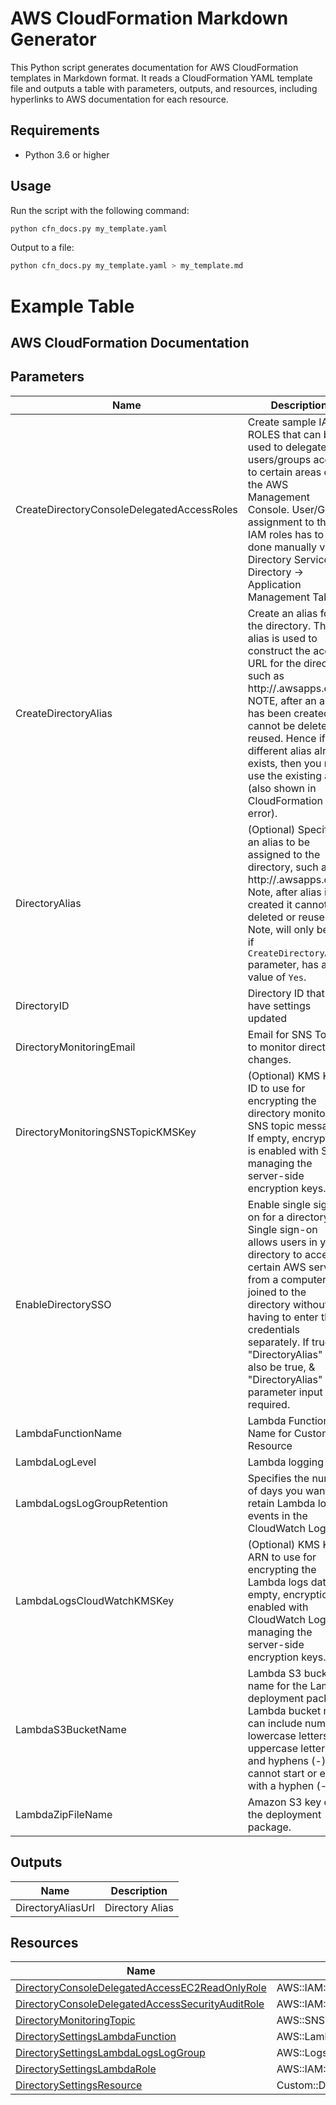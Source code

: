 # AWS CloudFormation Markdown Generator

This Python script generates documentation for AWS CloudFormation templates in Markdown format. It reads a CloudFormation YAML template file and outputs a table with parameters, outputs, and resources, including hyperlinks to AWS documentation for each resource.

## Requirements

- Python 3.6 or higher

## Usage

Run the script with the following command:

```sh
python cfn_docs.py my_template.yaml
```

Output to a file:

```sh
python cfn_docs.py my_template.yaml > my_template.md
```

# Example Table

## AWS CloudFormation Documentation

## Parameters

| Name | Description | Type | Default |
|------|-------------|------|---------|
| CreateDirectoryConsoleDelegatedAccessRoles | Create sample IAM ROLES that can be used to delegate users/groups access to certain areas of the AWS Management Console. User/Group assignment to these IAM roles has to be done manually via Directory Services -> Directory -> Application Management Tab. | String | No |
| CreateDirectoryAlias | Create an alias for the directory. The alias is used to construct the access URL for the directory, such as http://<alias>.awsapps.com. NOTE, after an alias has been created, it cannot be deleted or reused. Hence if a different alias already exists, then you must use the existing alias (also shown in CloudFormation error). | String | No |
| DirectoryAlias | (Optional) Specifies an alias to be assigned to the directory, such as http://<alias>.awsapps.com. Note, after alias is created it cannot be deleted or reused. Note, will only be set, if `CreateDirectoryAlias` parameter, has a value of `Yes`. | String |  |
| DirectoryID | Directory ID that will have settings updated | String |  |
| DirectoryMonitoringEmail | Email for SNS Topic to monitor directory changes. | String |  |
| DirectoryMonitoringSNSTopicKMSKey | (Optional) KMS Key ID to use for encrypting the directory monitoring SNS topic messages. If empty, encryption is enabled with SNS managing the server-side encryption keys. | String |  |
| EnableDirectorySSO | Enable single sign-on for a directory. Single sign-on allows users in your directory to access certain AWS services from a computer joined to the directory without having to enter their credentials separately. If true, "DirectoryAlias" must also be true, & "DirectoryAlias" parameter input required. | String | No |
| LambdaFunctionName | Lambda Function Name for Custom Resource | String | CR-DirectorySettings |
| LambdaLogLevel | Lambda logging level | String | INFO |
| LambdaLogsLogGroupRetention | Specifies the number of days you want to retain Lambda log events in the CloudWatch Logs | String | 14 |
| LambdaLogsCloudWatchKMSKey | (Optional) KMS Key ARN to use for encrypting the Lambda logs data. If empty, encryption is enabled with CloudWatch Logs managing the server-side encryption keys. | String |  |
| LambdaS3BucketName | Lambda S3 bucket name for the Lambda deployment package. Lambda bucket name can include numbers, lowercase letters, uppercase letters, and hyphens (-). It cannot start or end with a hyphen (-). | String |  |
| LambdaZipFileName | Amazon S3 key of the deployment package. | String | directory_settings_custom_resource.zip |

## Outputs

| Name | Description |
|------|-------------|
| DirectoryAliasUrl | Directory Alias |

## Resources

| Name | Type |
|------|------|
| [DirectoryConsoleDelegatedAccessEC2ReadOnlyRole](https://docs.aws.amazon.com/AWSCloudFormation/latest/UserGuide/aws-resource-iam-role.html) | AWS::IAM::Role |
| [DirectoryConsoleDelegatedAccessSecurityAuditRole](https://docs.aws.amazon.com/AWSCloudFormation/latest/UserGuide/aws-resource-iam-role.html) | AWS::IAM::Role |
| [DirectoryMonitoringTopic](https://docs.aws.amazon.com/AWSCloudFormation/latest/UserGuide/aws-resource-sns-topic.html) | AWS::SNS::Topic |
| [DirectorySettingsLambdaFunction](https://docs.aws.amazon.com/AWSCloudFormation/latest/UserGuide/aws-resource-lambda-function.html) | AWS::Lambda::Function |
| [DirectorySettingsLambdaLogsLogGroup](https://docs.aws.amazon.com/AWSCloudFormation/latest/UserGuide/aws-resource-logs-loggroup.html) | AWS::Logs::LogGroup |
| [DirectorySettingsLambdaRole](https://docs.aws.amazon.com/AWSCloudFormation/latest/UserGuide/aws-resource-iam-role.html) | AWS::IAM::Role |
| [DirectorySettingsResource](https://docs.aws.amazon.com/AWSCloudFormation/latest/UserGuide/aws-resource-custom-directorysettingsresource.html) | Custom::DirectorySettingsResource |
